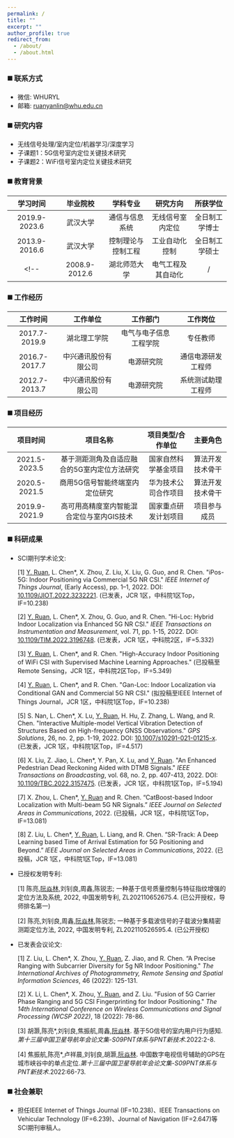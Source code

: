 ```yaml
---
permalink: /
title: ""
excerpt: ""
author_profile: true
redirect_from: 
  - /about/
  - /about.html
---
```

### ◼️ 联系方式

* 微信: WHURYL
* 邮箱: <ruanyanlin@whu.edu.cn>

### ◼️ 研究内容

* 无线信号处理/室内定位/机器学习/深度学习
* 子课题1：5G信号室内定位关键技术研究
* 子课题2：WiFi信号室内定位关键技术研究

### ◼️ 教育背景

|学习时间|毕业院校|学科专业|研究方向|所获学位|
|:-:|:-:|:-:|:-:|:-:|
|2019.9-2023.6|武汉大学|通信与信息系统|无线信号室内定位|全日制工学博士|
|2013.9-2016.6|武汉大学|控制理论与控制工程|工业自动化控制|全日制工学硕士|
<!-- |2008.9-2012.6|湖北师范大学|电气工程及其自动化|/|全日制工学学士| -->

### ◼️ 工作经历

|工作时间|工作单位|工作部门|工作岗位|
|:-:|:-:|:-:|:-:|
|2017.7-2019.9|湖北理工学院|电气与电子信息工程学院|专任教师|
|2016.7-2017.7|中兴通讯股份有限公司|电源研究院|通信电源研发工程师|
|2012.7-2013.7|中兴通讯股份有限公司|电源研究院|系统测试助理工程师|

### ◼️ 项目经历

|项目时间|项目名称|项目类型/合作单位|主要角色|
|:-:|:-:|:-:|:-:|
|2021.5-2023.5|基于测距测角及自适应融合的5G室内定位方法研究|国家自然科学基金项目|算法开发技术骨干|
|2020.5-2021.5|商用5G信号智能终端室内定位研究|华为技术公司合作项目|算法开发技术骨干|
|2019.9-2021.9|高可用高精度室内智能混合定位与室内GIS技术|国家重点研发计划项目|项目参与成员|

### ◼️ 科研成果

* SCI期刊学术论文:

  [1]	<u>Y. Ruan</u>, L. Chen\*, X. Zhou, Z. Liu, X. Liu, G. Guo, and R. Chen. "iPos-5G: Indoor Positioning via Commercial 5G NR CSI." *IEEE Internet of Things Journal*, (Early Access), pp. 1–1, 2022. DOI: [10.1109/JIOT.2022.3232221](https://doi.org/10.1109/JIOT.2022.3232221). (已发表，JCR 1区，中科院1区Top，IF=10.238)

  [2]	<u>Y. Ruan</u>, L. Chen\*, X. Zhou, G. Guo, and R. Chen. "Hi-Loc: Hybrid Indoor Localization via Enhanced 5G NR CSI." *IEEE Transactions on Instrumentation and Measurement*, vol. 71, pp. 1-15, 2022. DOI: [10.1109/TIM.2022.3196748](https://doi.org/10.1109/TIM.2022.3196748). (已发表，JCR 1区，中科院2区，IF=5.332)

  [3]	<u>Y. Ruan</u>, L. Chen\*, and R. Chen. "High-Accuracy Indoor Positioning of WiFi CSI with Supervised Machine Learning Approaches." (已投稿至Remote Sensing，JCR 1区，中科院2区Top，IF=5.349)

  [4]	<u>Y. Ruan</u>, L. Chen\*, and R. Chen. "Gan-Loc: Indoor Localization via Conditional GAN and Commercial 5G NR CSI." (拟投稿至IEEE Internet of Things Journal，JCR 1区，中科院1区Top，IF=10.238)

  [5]	S. Nan, L. Chen\*, X. Lu, <u>Y. Ruan</u>, H. Hu, Z. Zhang, L. Wang, and R. Chen. "Interactive Multiple-model Vertical Vibration Detection of Structures Based on High-frequency GNSS Observations." *GPS Solutions*, 26, no. 2, pp. 1-19, 2022. DOI: [10.1007/s10291-021-01215-x](https://doi.org/10.1007/s10291-021-01215-x). (已发表，JCR 1区，中科院1区Top，IF=4.517)

  [6]	X. Liu, Z. Jiao, L. Chen\*, Y. Pan, X. Lu, and <u>Y. Ruan</u>. "An Enhanced Pedestrian Dead Reckoning Aided with DTMB Signals." *IEEE Transactions on Broadcasting*, vol. 68, no. 2, pp. 407-413, 2022. DOI: [10.1109/TBC.2022.3157475](https://doi.org/10.1109/TBC.2022.3157475). (已发表，JCR 1区，中科院1区Top，IF=5.194)

  [7]	X. Zhou, L. Chen\*, <u>Y. Ruan</u> and R. Chen. “CatBoost-based Indoor Localization with Multi-beam 5G NR Signals.” *IEEE Journal on Selected Areas in Communications*, 2022. (已投稿，JCR 1区，中科院1区Top，IF=13.081)

  [8]	Z. Liu, L. Chen\*, <u>Y. Ruan</u>, L. Liang, and R. Chen. “SR-Track: A Deep Learning based Time of Arrival Estimation for 5G Positioning and Beyond.” *IEEE Journal on Selected Areas in Communications*, 2022. (已投稿，JCR 1区，中科院1区Top，IF=13.081)


* 已授权发明专利:

  [1]	陈亮,<u>阮焱林</u>,刘钊良,周鑫,陈锐志; 一种基于信号质量控制与特征指纹增强的定位方法及系统, 2022, 中国发明专利, ZL202110652675.4. (已公开授权，导师排名第一)

  [2] 陈亮,刘钊良,周鑫,<u>阮焱林</u>,陈锐志; 一种基于多载波信号的子载波分集精密测距定位方法, 2022, 中国发明专利, ZL202110526595.4. (已公开授权)


* 已发表会议论文:

  [1] Z. Liu, L. Chen\*, X. Zhou, <u>Y. Ruan</u>, Z. Jiao, and R. Chen. “A Precise Ranging with Subcarrier Diversity for 5g NR Indoor Positioning." *The International Archives of Photogrammetry, Remote Sensing and Spatial Information Sciences*, 46 (2022): 125-131. 

  [2] X. Li, L. Chen\*, X. Zhou, <u>Y. Ruan</u>, and Z. Liu. "Fusion of 5G Carrier Phase Ranging and 5G CSI Fingerprinting for Indoor Positioning." *The 14th International Conference on Wireless Communications and Signal Processing (WCSP 2022)*, 18 (2022): 78-86.

  [3] 胡灏,陈亮\*,刘钊良,焦振航,周鑫,<u>阮焱林</u>. 基于5G信号的室内用户行为感知.*第十三届中国卫星导航年会论文集-S09PNT体系与PNT新技术*.2022:2-8. 

  [4] 焦振航,陈亮\*,卢祥晨,刘钊良,胡灏,<u>阮焱林</u>. 中国数字电视信号辅助的GPS在城市峡谷中的单点定位.*第十三届中国卫星导航年会论文集-S09PNT体系与PNT新技术*.2022:66-73.

### ◼️ 社会兼职

* 担任IEEE Internet of Things Journal (IF=10.238)、IEEE Transactions on Vehicular Technology (IF=6.239)、Journal of Navigation (IF=2.647)等SCI期刊审稿人。
